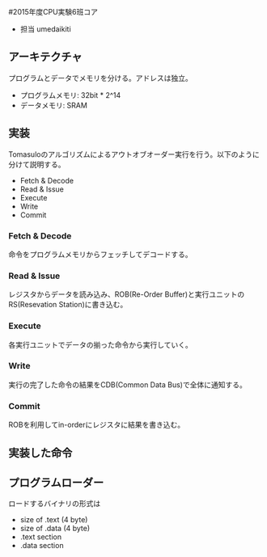 #2015年度CPU実験6班コア
- 担当 umedaikiti

## アーキテクチャ
プログラムとデータでメモリを分ける。アドレスは独立。
- プログラムメモリ: 32bit * 2^14
- データメモリ: SRAM

## 実装
Tomasuloのアルゴリズムによるアウトオブオーダー実行を行う。以下のように分けて説明する。
- Fetch & Decode
- Read & Issue
- Execute
- Write
- Commit

### Fetch & Decode
命令をプログラムメモリからフェッチしてデコードする。

### Read & Issue
レジスタからデータを読み込み、ROB(Re-Order Buffer)と実行ユニットのRS(Resevation Station)に書き込む。

### Execute
各実行ユニットでデータの揃った命令から実行していく。

### Write
実行の完了した命令の結果をCDB(Common Data Bus)で全体に通知する。

### Commit
ROBを利用してin-orderにレジスタに結果を書き込む。

## 実装した命令

## プログラムローダー
ロードするバイナリの形式は
- size of .text (4 byte)
- size of .data (4 byte)
- .text section
- .data section
